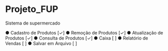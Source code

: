 # Projeto_FUP
Sistema de supermercado

 ● Cadastro de Produtos [✓]
 ● Remoção de Produtos [✓]
 ● Atualização de Produtos [✓]
 ● Consulta de Produtos [✓]
 ● Caixa [ ]
 ● Relatório de Vendas [ ]
 ● Salvar em Arquivo [ ]
